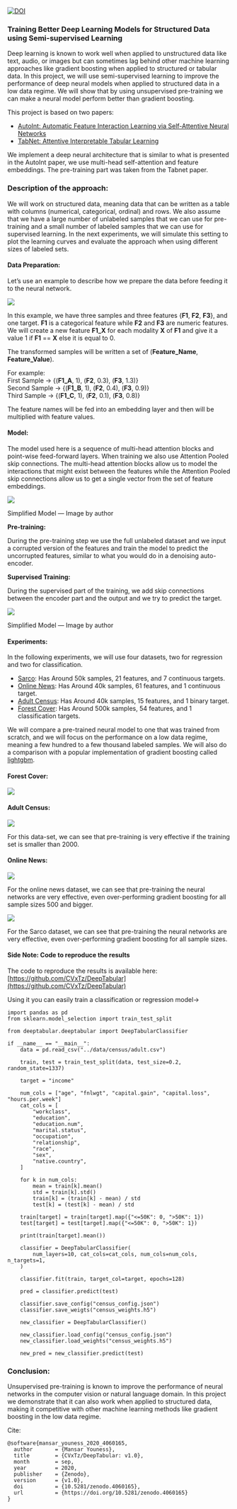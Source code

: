 

[![DOI](https://zenodo.org/badge/DOI/10.5281/zenodo.4060165.svg)](https://doi.org/10.5281/zenodo.4060165)


### Training Better Deep Learning Models for Structured Data using Semi-supervised Learning

Deep learning is known to work well when applied to unstructured data like text,
audio, or images but can sometimes lag behind other machine learning approaches
like gradient boosting when applied to structured or tabular data. In this
project, we will use semi-supervised learning to improve the performance of deep
neural models when applied to structured data in a low data regime. We will show
that by using unsupervised pre-training we can make a neural model perform
better than gradient boosting.

This project is based on two papers:

* [AutoInt: Automatic Feature Interaction Learning via Self-Attentive Neural
Networks](https://arxiv.org/pdf/1810.11921.pdf)
* [TabNet: Attentive Interpretable Tabular
Learning](https://arxiv.org/pdf/1908.07442.pdf)

We implement a deep neural architecture that is similar to what is presented in
the AutoInt paper, we use multi-head self-attention and feature embeddings. The
pre-training part was taken from the Tabnet paper.

### Description of the approach:

We will work on structured data, meaning data that can be written as a table
with columns (numerical, categorical, ordinal) and rows. We also assume that we
have a large number of unlabeled samples that we can use for pre-training and a
small number of labeled samples that we can use for supervised learning. In the
next experiments, we will simulate this setting to plot the learning curves and
evaluate the approach when using different sizes of labeled sets.

#### Data Preparation:

Let’s use an example to describe how we prepare the data before feeding it to
the neural network.

![](https://cdn-images-1.medium.com/max/800/1*Oh0p8rDfHvFhtAdIlZaUeg.png)

In this example, we have three samples and three features {**F1**, **F2**,
**F3**}, and one target. **F1** is a categorical feature while **F2** and **F3**
are numeric features.  We will create a new feature **F1_X** for each
modality **X** of **F1** and give it a value 1 if **F1** == **X** else it is
equal to 0.

The transformed samples will be written a set of (**Feature_Name**,
**Feature_Value**).

For example:<br> First Sample -> {(**F1_A**, 1), (**F2**, 0.3), (**F3**,
1.3)}<br> Second Sample -> {(**F1_B**, 1), (**F2**, 0.4), (**F3**, 0.9)}<br>
Third Sample -> {(**F1_C**, 1), (**F2**, 0.1), (**F3**, 0.8)}

The feature names will be fed into an embedding layer and then will be
multiplied with feature values.

#### Model:

The model used here is a sequence of multi-head attention blocks and point-wise
feed-forward layers. When training we also use Attention Pooled skip
connections. The multi-head attention blocks allow us to model the interactions
that might exist between the features while the Attention Pooled skip
connections allow us to get a single vector from the set of feature embeddings.

![](https://cdn-images-1.medium.com/max/800/1*JjiIj2DHgh-787hdLYA8VA.png)

<span class="figcaption_hack">Simplified Model — Image by author</span>

**Pre-training:**

During the pre-training step we use the full unlabeled dataset and we input a
corrupted version of the features and train the model to predict the uncorrupted
features, similar to what you would do in a denoising auto-encoder.

**Supervised Training:**

During the supervised part of the training, we add skip connections between the
encoder part and the output and we try to predict the target.

![](https://cdn-images-1.medium.com/max/800/1*oOKzy5ZPIj4G--VISPGpBA.png)

<span class="figcaption_hack">Simplified Model — Image by author</span>

#### Experiments:

In the following experiments, we will use four datasets, two for regression and
two for classification.

* [Sarco](http://www.gaussianprocess.org/gpml/data/): Has Around 50k samples, 21
features, and 7 continuous targets.
* [Online News](https://archive.ics.uci.edu/ml/datasets/Online+News+Popularity):
Has Around 40k samples, 61 features, and 1 continuous target.
* [Adult Census](https://www.kaggle.com/uciml/adult-census-income/): Has Around
40k samples, 15 features, and 1 binary target.
* [Forest Cover](https://www.kaggle.com/uciml/forest-cover-type-dataset): Has
Around 500k samples, 54 features, and 1 classification targets.

We will compare a pre-trained neural model to one that was trained from scratch,
and we will focus on the performance on a low data regime, meaning a few hundred
to a few thousand labeled samples. We will also do a comparison with a popular
implementation of gradient boosting called
[lightgbm](https://lightgbm.readthedocs.io/en/latest/).

#### Forest Cover:

![](https://cdn-images-1.medium.com/max/800/1*P3XBmgB3slOkZzSZgcZbwg.png)

#### Adult Census:

![](https://cdn-images-1.medium.com/max/800/1*mHfRax4OuYDL8Zf7wLAQWg.png)

For this data-set, we can see that pre-training is very effective if the
training set is smaller than 2000.

#### Online News:

![](https://cdn-images-1.medium.com/max/800/1*XOCQ1Ja6hKfCgfubX9h4zw.png)

For the online news dataset, we can see that pre-training the neural networks
are very effective, even over-performing gradient boosting for all sample sizes
500 and bigger.

![](https://cdn-images-1.medium.com/max/800/1*bGE6mcTkDyhlEDjCqnujsw.png)

For the Sarco dataset, we can see that pre-training the neural networks are very
effective, even over-performing gradient boosting for all sample sizes.

#### Side Note: Code to reproduce the results

The code to reproduce the results is available here:
[https://github.com/CVxTz/DeepTabular](https://github.com/CVxTz/DeepTabular)

Using it you can easily train a classification or regression model->
```
import pandas as pd
from sklearn.model_selection import train_test_split

from deeptabular.deeptabular import DeepTabularClassifier

if __name__ == "__main__":
    data = pd.read_csv("../data/census/adult.csv")

    train, test = train_test_split(data, test_size=0.2, random_state=1337)

    target = "income"

    num_cols = ["age", "fnlwgt", "capital.gain", "capital.loss", "hours.per.week"]
    cat_cols = [
        "workclass",
        "education",
        "education.num",
        "marital.status",
        "occupation",
        "relationship",
        "race",
        "sex",
        "native.country",
    ]

    for k in num_cols:
        mean = train[k].mean()
        std = train[k].std()
        train[k] = (train[k] - mean) / std
        test[k] = (test[k] - mean) / std

    train[target] = train[target].map({"<=50K": 0, ">50K": 1})
    test[target] = test[target].map({"<=50K": 0, ">50K": 1})

    print(train[target].mean())

    classifier = DeepTabularClassifier(
        num_layers=10, cat_cols=cat_cols, num_cols=num_cols, n_targets=1,
    )

    classifier.fit(train, target_col=target, epochs=128)

    pred = classifier.predict(test)

    classifier.save_config("census_config.json")
    classifier.save_weigts("census_weights.h5")

    new_classifier = DeepTabularClassifier()

    new_classifier.load_config("census_config.json")
    new_classifier.load_weights("census_weights.h5")

    new_pred = new_classifier.predict(test)
```

### Conclusion:

Unsupervised pre-training is known to improve the performance of neural networks
in the computer vision or natural language domain. In this project we demonstrate
that it can also work when applied to structured data, making it competitive
with other machine learning methods like gradient boosting in the low data
regime.

Cite:
```
@software{mansar_youness_2020_4060165,
  author       = {Mansar Youness},
  title        = {CVxTz/DeepTabular: v1.0},
  month        = sep,
  year         = 2020,
  publisher    = {Zenodo},
  version      = {v1.0},
  doi          = {10.5281/zenodo.4060165},
  url          = {https://doi.org/10.5281/zenodo.4060165}
}
```
